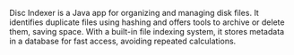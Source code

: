 Disc Indexer is a Java app for organizing and managing disk files. It identifies duplicate files using hashing and offers tools to archive or delete them, saving space. With a built-in file indexing system, it stores metadata in a database for fast access, avoiding repeated calculations.
